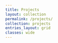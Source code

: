 ```yaml
---
title: Projects
layout: collection
permalink: /projects/
collection: projects
entries_layout: grid
classes: wide
---
```

